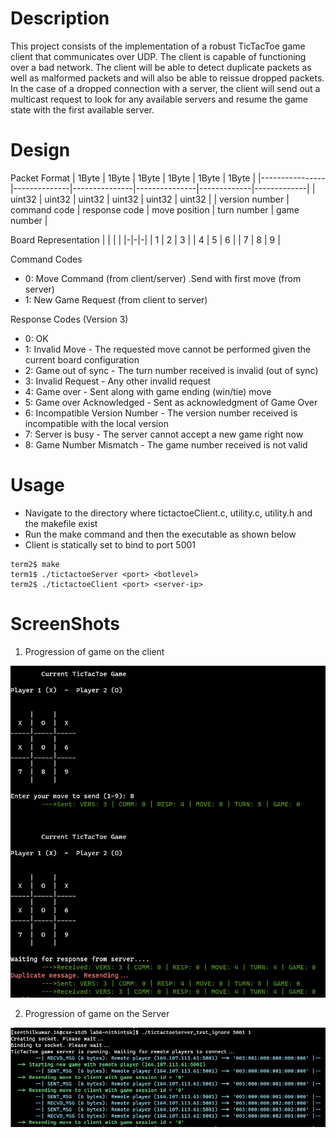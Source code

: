# Description
This project consists of the implementation of a robust TicTacToe game client that communicates over UDP. The client is capable of functioning over a bad network. The client will be able to detect duplicate packets as well as malformed packets and will also be able to reissue dropped packets. In the case of a dropped connection with a server, the client will send out a multicast request to look for any available servers and resume the game state with the first available server.

# Design
Packet Format
| 1Byte          | 1Byte        | 1Byte         | 1Byte         | 1Byte       | 1Byte       |
|----------------|--------------|---------------|---------------|-------------|-------------|
| uint32         | uint32       | uint32        | uint32        | uint32      | uint32      |
| version number | command code | response code | move position | turn number | game number |

Board Representation
| | | |
|-|-|-|
| 1 | 2 | 3 |
| 4 | 5 | 6 |
| 7 | 8 | 9 |

Command Codes
+ 0: Move Command (from client/server) .Send with first move (from server)
+ 1: New Game Request (from client to server)

Response Codes (Version 3)
+ 0: OK
+ 1: Invalid Move - The requested move cannot be performed given the current board configuration
+ 2: Game out of sync - The turn number received is invalid (out of sync)
+ 3: Invalid Request - Any other invalid request
+ 4: Game over - Sent along with game ending (win/tie) move
+ 5: Game over Acknowledged - Sent as acknowledgment of Game Over
+ 6: Incompatible Version Number - The version number received is incompatible with the local version
+ 7: Server is busy - The server cannot accept a new game right now
+ 8: Game Number Mismatch - The game number received is not valid


# Usage
- Navigate to the directory where tictactoeClient.c, utility.c, utility.h and the makefile exist
- Run the make command and then the executable as shown below
- Client is statically set to bind to port 5001
```
term2$ make
term1$ ./tictactoeServer <port> <botlevel>
term2$ ./tictactoeClient <port> <server-ip>
```

# ScreenShots
1. Progression of game on the client

![Client Screenshot](client_screenshot.jpg?raw=true "Client Screenshot")

2. Progression of game on the Server

![Server Screenshot](server_screenshot.jpg?raw=true "Server Screenshot")
